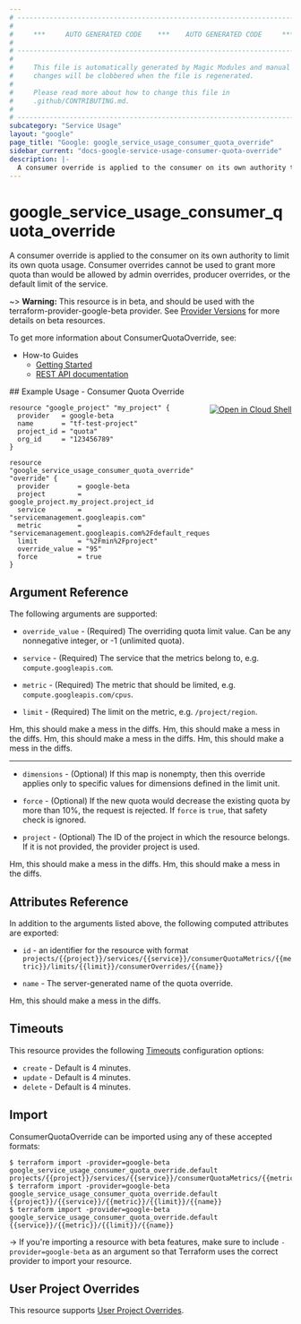 ```yaml
---
# ----------------------------------------------------------------------------
#
#     ***     AUTO GENERATED CODE    ***    AUTO GENERATED CODE     ***
#
# ----------------------------------------------------------------------------
#
#     This file is automatically generated by Magic Modules and manual
#     changes will be clobbered when the file is regenerated.
#
#     Please read more about how to change this file in
#     .github/CONTRIBUTING.md.
#
# ----------------------------------------------------------------------------
subcategory: "Service Usage"
layout: "google"
page_title: "Google: google_service_usage_consumer_quota_override"
sidebar_current: "docs-google-service-usage-consumer-quota-override"
description: |-
  A consumer override is applied to the consumer on its own authority to limit its own quota usage.
---
```


# google\_service\_usage\_consumer\_quota\_override

A consumer override is applied to the consumer on its own authority to limit its own quota usage.
Consumer overrides cannot be used to grant more quota than would be allowed by admin overrides,
producer overrides, or the default limit of the service.

~> **Warning:** This resource is in beta, and should be used with the terraform-provider-google-beta provider.
See [Provider Versions](https://terraform.io/docs/providers/google/guides/provider_versions.html) for more details on beta resources.

To get more information about ConsumerQuotaOverride, see:

* How-to Guides
    * [Getting Started](https://cloud.google.com/service-usage/docs/getting-started)
    * [REST API documentation](https://cloud.google.com/service-usage/docs/reference/rest/v1beta1/services.consumerQuotaMetrics.limits.consumerOverrides)

<div class = "oics-button" style="float: right; margin: 0 0 -15px">
  <a href="https://console.cloud.google.com/cloudshell/open?cloudshell_git_repo=https%3A%2F%2Fgithub.com%2Fterraform-google-modules%2Fdocs-examples.git&cloudshell_working_dir=consumer_quota_override&cloudshell_image=gcr.io%2Fgraphite-cloud-shell-images%2Fterraform%3Alatest&open_in_editor=main.tf&cloudshell_print=.%2Fmotd&cloudshell_tutorial=.%2Ftutorial.md" target="_blank">
    <img alt="Open in Cloud Shell" src="//gstatic.com/cloudssh/images/open-btn.svg" style="max-height: 44px; margin: 32px auto; max-width: 100%;">
  </a>
</div>
## Example Usage - Consumer Quota Override


```hcl
resource "google_project" "my_project" {
  provider   = google-beta
  name       = "tf-test-project"
  project_id = "quota"
  org_id     = "123456789"
}

resource "google_service_usage_consumer_quota_override" "override" {
  provider       = google-beta
  project        = google_project.my_project.project_id
  service        = "servicemanagement.googleapis.com"
  metric         = "servicemanagement.googleapis.com%2Fdefault_requests"
  limit          = "%2Fmin%2Fproject"
  override_value = "95"
  force          = true
}
```

## Argument Reference

The following arguments are supported:


* `override_value` -
  (Required)
  The overriding quota limit value. Can be any nonnegative integer, or -1 (unlimited quota).

* `service` -
  (Required)
  The service that the metrics belong to, e.g. `compute.googleapis.com`.

* `metric` -
  (Required)
  The metric that should be limited, e.g. `compute.googleapis.com/cpus`.

* `limit` -
  (Required)
  The limit on the metric, e.g. `/project/region`.

Hm, this should make a mess in the diffs.
Hm, this should make a mess in the diffs.
Hm, this should make a mess in the diffs.
Hm, this should make a mess in the diffs.

- - -


* `dimensions` -
  (Optional)
  If this map is nonempty, then this override applies only to specific values for dimensions defined in the limit unit.

* `force` -
  (Optional)
  If the new quota would decrease the existing quota by more than 10%, the request is rejected.
  If `force` is `true`, that safety check is ignored.

* `project` - (Optional) The ID of the project in which the resource belongs.
    If it is not provided, the provider project is used.

Hm, this should make a mess in the diffs.
Hm, this should make a mess in the diffs.

## Attributes Reference

In addition to the arguments listed above, the following computed attributes are exported:

* `id` - an identifier for the resource with format `projects/{{project}}/services/{{service}}/consumerQuotaMetrics/{{metric}}/limits/{{limit}}/consumerOverrides/{{name}}`

* `name` -
  The server-generated name of the quota override.

Hm, this should make a mess in the diffs.

## Timeouts

This resource provides the following
[Timeouts](/docs/configuration/resources.html#timeouts) configuration options:

- `create` - Default is 4 minutes.
- `update` - Default is 4 minutes.
- `delete` - Default is 4 minutes.

## Import

ConsumerQuotaOverride can be imported using any of these accepted formats:

```
$ terraform import -provider=google-beta google_service_usage_consumer_quota_override.default projects/{{project}}/services/{{service}}/consumerQuotaMetrics/{{metric}}/limits/{{limit}}/consumerOverrides/{{name}}
$ terraform import -provider=google-beta google_service_usage_consumer_quota_override.default {{project}}/{{service}}/{{metric}}/{{limit}}/{{name}}
$ terraform import -provider=google-beta google_service_usage_consumer_quota_override.default {{service}}/{{metric}}/{{limit}}/{{name}}
```

-> If you're importing a resource with beta features, make sure to include `-provider=google-beta`
as an argument so that Terraform uses the correct provider to import your resource.

## User Project Overrides

This resource supports [User Project Overrides](https://www.terraform.io/docs/providers/google/guides/provider_reference.html#user_project_override).

